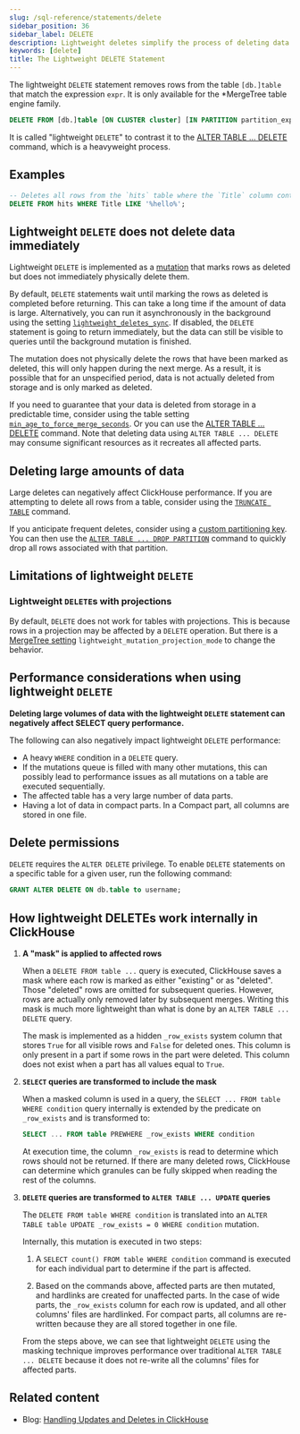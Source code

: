 ```yaml
---
slug: /sql-reference/statements/delete
sidebar_position: 36
sidebar_label: DELETE
description: Lightweight deletes simplify the process of deleting data from the database.
keywords: [delete]
title: The Lightweight DELETE Statement
---
```


The lightweight `DELETE` statement removes rows from the table `[db.]table` that match the expression `expr`. It is only available for the *MergeTree table engine family.

``` sql
DELETE FROM [db.]table [ON CLUSTER cluster] [IN PARTITION partition_expr] WHERE expr;
```

It is called "lightweight `DELETE`" to contrast it to the [ALTER TABLE ... DELETE](/sql-reference/statements/alter/delete) command, which is a heavyweight process.

## Examples

```sql
-- Deletes all rows from the `hits` table where the `Title` column contains the text `hello`
DELETE FROM hits WHERE Title LIKE '%hello%';
```

## Lightweight `DELETE` does not delete data immediately

Lightweight `DELETE` is implemented as a [mutation](/sql-reference/statements/alter#mutations) that marks rows as deleted but does not immediately physically delete them.

By default, `DELETE` statements wait until marking the rows as deleted is completed before returning. This can take a long time if the amount of data is large. Alternatively, you can run it asynchronously in the background using the setting [`lightweight_deletes_sync`](/operations/settings/settings#lightweight_deletes_sync). If disabled, the `DELETE` statement is going to return immediately, but the data can still be visible to queries until the background mutation is finished.

The mutation does not physically delete the rows that have been marked as deleted, this will only happen during the next merge. As a result, it is possible that for an unspecified period, data is not actually deleted from storage and is only marked as deleted.

If you need to guarantee that your data is deleted from storage in a predictable time, consider using the table setting [`min_age_to_force_merge_seconds`](/operations/settings/merge-tree-settings#min_age_to_force_merge_seconds). Or you can use the [ALTER TABLE ... DELETE](/sql-reference/statements/alter/delete) command. Note that deleting data using `ALTER TABLE ... DELETE` may consume significant resources as it recreates all affected parts.

## Deleting large amounts of data

Large deletes can negatively affect ClickHouse performance. If you are attempting to delete all rows from a table, consider using the [`TRUNCATE TABLE`](/sql-reference/statements/truncate) command.

If you anticipate frequent deletes, consider using a [custom partitioning key](/engines/table-engines/mergetree-family/custom-partitioning-key). You can then use the [`ALTER TABLE ... DROP PARTITION`](/sql-reference/statements/alter/partition#drop-partitionpart) command to quickly drop all rows associated with that partition.

## Limitations of lightweight `DELETE`

### Lightweight `DELETE`s with projections

By default, `DELETE` does not work for tables with projections. This is because rows in a projection may be affected by a `DELETE` operation. But there is a [MergeTree setting](/operations/settings/merge-tree-settings) `lightweight_mutation_projection_mode` to change the behavior.

## Performance considerations when using lightweight `DELETE`

**Deleting large volumes of data with the lightweight `DELETE` statement can negatively affect SELECT query performance.**

The following can also negatively impact lightweight `DELETE` performance:

- A heavy `WHERE` condition in a `DELETE` query.
- If the mutations queue is filled with many other mutations, this can possibly lead to performance issues as all mutations on a table are executed sequentially.
- The affected table has a very large number of data parts.
- Having a lot of data in compact parts. In a Compact part, all columns are stored in one file.

## Delete permissions

`DELETE` requires the `ALTER DELETE` privilege. To enable `DELETE` statements on a specific table for a given user, run the following command:

```sql
GRANT ALTER DELETE ON db.table to username;
```

## How lightweight DELETEs work internally in ClickHouse

1. **A "mask" is applied to affected rows**

   When a `DELETE FROM table ...` query is executed, ClickHouse saves a mask where each row is marked as either "existing" or as "deleted". Those "deleted" rows are omitted for subsequent queries. However, rows are actually only removed later by subsequent merges. Writing this mask is much more lightweight than what is done by an `ALTER TABLE ... DELETE` query.

   The mask is implemented as a hidden `_row_exists` system column that stores `True` for all visible rows and `False` for deleted ones. This column is only present in a part if some rows in the part were deleted. This column does not exist when a part has all values equal to `True`.

2. **`SELECT` queries are transformed to include the mask**

   When a masked column is used in a query, the `SELECT ... FROM table WHERE condition` query internally is extended by the predicate on `_row_exists` and is transformed to:
   ```sql
   SELECT ... FROM table PREWHERE _row_exists WHERE condition
   ```
   At execution time, the column `_row_exists` is read to determine which rows should not be returned. If there are many deleted rows, ClickHouse can determine which granules can be fully skipped when reading the rest of the columns.

3. **`DELETE` queries are transformed to `ALTER TABLE ... UPDATE` queries**

   The `DELETE FROM table WHERE condition` is translated into an `ALTER TABLE table UPDATE _row_exists = 0 WHERE condition` mutation.

   Internally, this mutation is executed in two steps:

   1. A `SELECT count() FROM table WHERE condition` command is executed for each individual part to determine if the part is affected.

   2. Based on the commands above, affected parts are then mutated, and hardlinks are created for unaffected parts. In the case of wide parts, the `_row_exists` column for each row is updated, and all other columns' files are hardlinked. For compact parts, all columns are re-written because they are all stored together in one file.

   From the steps above, we can see that lightweight `DELETE` using the masking technique improves performance over traditional `ALTER TABLE ... DELETE` because it does not re-write all the columns' files for affected parts.

## Related content

- Blog: [Handling Updates and Deletes in ClickHouse](https://clickhouse.com/blog/handling-updates-and-deletes-in-clickhouse)
